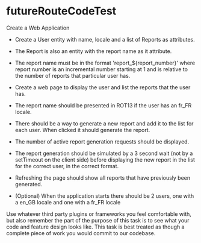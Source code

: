 futureRouteCodeTest
===================

Create a Web Application

*	Create a User entity with name, locale and a list of Reports as attributes.

*	The Report is also an entity with the report name as it attribute.

*	The report name must be in the format 'report_${report_number}' where report number is an incremental number starting at 1 and is relative to the number of reports that particular user has.

* Create a web page to display the user and list the reports that the user has. 

*	The report name should be presented in ROT13 if the user has an fr_FR locale.

*	There should be a way to generate a new report and add it to the list for each user. When clicked it should generate the report.

*	The number of active report generation requests should be displayed.

*	The report generation should be simulated by a 3 second wait (not by a setTimeout on the client side) before displaying the new report in the list for the correct user, in the correct format.

*	Refreshing the page should show all reports that have previously been generated.

*	(Optional) When the application starts there should be 2 users, one with a en_GB locale and one with a fr_FR locale

Use whatever third party plugins or frameworks you feel comfortable with, but also remember the part of the purpose of this task is to see what your code and feature design looks like. This task is best treated as though a complete piece of work you would commit to our codebase.
